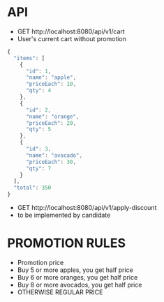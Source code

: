 # API
- GET http://localhost:8080/api/v1/cart
- User's current cart without promotion
```javascript
{
  "items": [
    {
      "id": 1,
      "name": "apple",
      "priceEach": 10,
      "qty": 4
    },
    {
      "id": 2,
      "name": "orange",
      "priceEach": 20,
      "qty": 5
    },
    {
      "id": 3,
      "name": "avacado",
      "priceEach": 30,
      "qty": 7
    }
  ],
  "total": 350
}
```
- GET http://localhost:8080/api/v1/apply-discount
- to be implemented by candidate


# PROMOTION RULES
 * Promotion price
 * Buy 5 or more apples, you get half price
 * Buy 6 or more oranges, you get half price
 * Buy 8 or more avocados, you get half price
 * OTHERWISE REGULAR PRICE